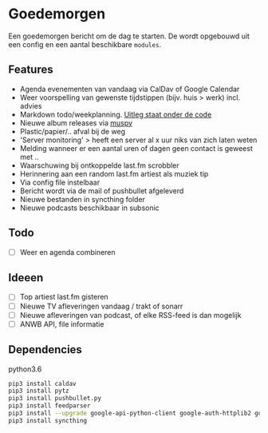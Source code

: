 # Goedemorgen
Een goedemorgen bericht om de dag te starten. De wordt opgebouwd uit een config en een aantal beschikbare `modules`.

## Features
- Agenda evenementen van vandaag via CalDav of Google Calendar
- Weer voorspelling van gewenste tijdstippen (bijv. huis > werk) incl. advies
- Markdown todo/weekplanning. [Uitleg staat onder de code](modules/MarkdownTodo.py)
- Nieuwe album releases via [muspy](https://muspy.com/)
- Plastic/papier/.. afval bij de weg
- 'Server monitoring' > heeft een server al x uur niks van zich laten weten
- Melding wanneer er een aantal uren of dagen geen contact is geweest met ..
- Waarschuwing bij ontkoppelde last.fm scrobbler
- Herinnering aan een random last.fm artiest als muziek tip
- Via config file instelbaar
- Bericht wordt via de mail of pushbullet afgeleverd
- Nieuwe bestanden in syncthing folder
- Nieuwe podcasts beschikbaar in subsonic

## Todo
- [ ] Weer en agenda combineren

## Ideeen
- [ ] Top artiest last.fm gisteren
- [ ] Nieuwe TV afleveringen vandaag / trakt of sonarr
- [ ] Nieuwe afleveringen van podcast, of elke RSS-feed is dan mogelijk
- [ ] ANWB API, file informatie

## Dependencies
python3.6

```bash
pip3 install caldav
pip3 install pytz
pip3 install pushbullet.py
pip3 install feedparser
pip3 install --upgrade google-api-python-client google-auth-httplib2 google-auth-oauthlib
pip3 install syncthing
```